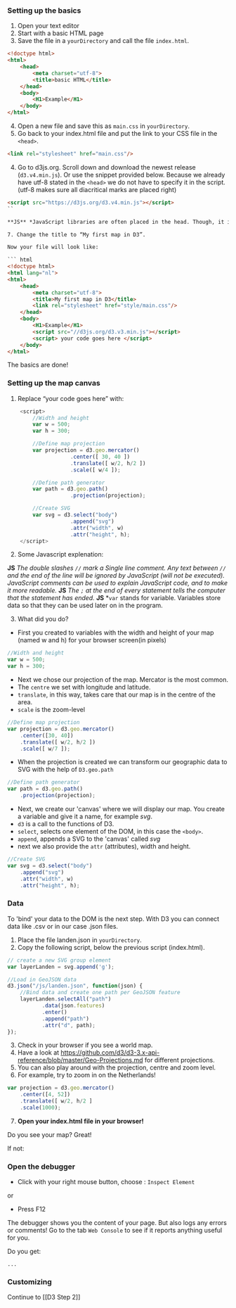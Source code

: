 ### Setting up the basics 

1. Open your text editor 
2. Start with a basic HTML page
3. Save the file in a `yourDirectory` and call the file `index.html`.

``` html
<!doctype html>
<html>
	<head>
		<meta charset="utf-8">
		<title>basic HTML</title> 
	</head>
	<body>
		<H1>Example</H1>
	</body>
</html>
```

4. Open a new file and save this as `main.css` in `yourDirectory`. 
5. Go back to your index.html file and put the link to your CSS file in the `<head>`.

``` html
<link rel="stylesheet" href="main.css"/>
```

4. Go to d3js.org. Scroll down and download the newest release (`d3.v4.min.js`). Or use the snippet provided below. Because we already have utf-8 stated in the `<head>` we do not have to specify it in the script. (utf-8 makes sure all diacritical marks are placed right)

``` html
<script src="https://d3js.org/d3.v4.min.js"></script>
``

**JS** *JavaScript libraries are often placed in the head. Though, it is best to place them as far as possible to the bottom of the body. This is much quicker while loading!*

7. Change the title to “My first map in D3”. 

Now your file will look like:

``` html
<!doctype html>
<html lang="nl">
<html>
	<head>
		<meta charset="utf-8">
		<title>My first map in D3</title> 
		<link rel="stylesheet" href="style/main.css"/> 
	</head>
	<body>
		<H1>Example</H1>
		<script src="//d3js.org/d3.v3.min.js"></script> 
		<script> your code goes here </script>
	</body>
</html>
```
The basics are done! 


### Setting up the map canvas

1. Replace “your code goes here” with:

``` js
	<script> 
		//Width and height
		var w = 500;
		var h = 300;

		//Define map projection
		var projection = d3.geo.mercator()
					.center([ 30, 40 ])
					.translate([ w/2, h/2 ])
					.scale([ w/4 ]);

		//Define path generator
		var path = d3.geo.path()
					.projection(projection);

		//Create SVG
		var svg = d3.select("body")
					.append("svg")
					.attr("width", w)
					.attr("height", h);
	</script>
```
2. Some Javascript explenation:

**JS** *The double slashes `//` mark a Single line comment. Any text between `//` and the end of the line will be ignored by JavaScript (will not be executed). JavaScript comments can be used to explain JavaScript code, and to make it more readable.*
**JS** *The `;` at the end of every statement tells the computer that the statement has ended.*
**JS** *`var` stands for variable. Variables store data so that they can be used later on in the program.

3. What did you do?

* First you created to variables with the width and height of your map (named w and h) for your browser screen(in pixels)

``` js
//Width and height
var w = 500;
var h = 300;
```

* Next we chose our projection of the map. Mercator is the most common.
* The `centre` we set with longitude and latitude. 
* `translate`, in this way, takes care that our map is in the centre of the area.
* `scale` is the zoom-level  

``` js
//Define map projection
var projection = d3.geo.mercator()
	.center([30, 40])
	.translate([ w/2, h/2 ])
	.scale([ w/7 ]);
```
				
* When the projection is created we can transform our geographic data to SVG with the help of `D3.geo.path` 
	
``` js
//Define path generator
var path = d3.geo.path()
	.projection(projection);
``` 

* Next, we create our 'canvas' where we will display our map. You create a variable and give it a name, for example *svg*. 
* `d3` is a call to the functions of D3. 
* `select`, selects one element of the DOM, in this case the `<body>`. 
* `append`, appends a SVG to the 'canvas' called *svg* 
* next we also provide the `attr` (attributes), width and height.
	
``` js
//Create SVG
var svg = d3.select("body")
	.append("svg")
	.attr("width", w)
	.attr("height", h);
``` 

### Data
To 'bind' your data to the DOM is the next step. With D3 you can connect data like .csv or in our case .json files.

1. Place the file landen.json in `yourDirectory`.
2. Copy the following script, below the previous script (index.html).

``` js
// create a new SVG group element
var layerLanden = svg.append('g');

//Load in GeoJSON data
d3.json("/js/landen.json", function(json) {
	//Bind data and create one path per GeoJSON feature
	layerLanden.selectAll("path")
		   .data(json.features)
		   .enter()
		   .append("path")
		   .attr("d", path);
}); 
```

3. Check in your browser if you see a world map.
4. Have a look at https://github.com/d3/d3-3.x-api-reference/blob/master/Geo-Projections.md for different projections.
5. You can also play around with the projection, centre and zoom level. 
6. For example, try to zoom in on the Netherlands!

``` js
var projection = d3.geo.mercator()
	.center([4, 52])
	.translate([ w/2, h/2 ]
	.scale(1000);
```

7. **Open your index.html file in your browser!**

Do you see your map? Great! 

If not:
### Open the debugger 

* Click with your right mouse button, choose : `Inspect Element`

or 

* Press F12

The debugger shows you the content of your page. But also logs any errors or comments! 
Go to the tab `Web Console` to see if it reports anything useful for you.

Do you get:

	...


### Customizing


Continue to [[D3 Step 2]]